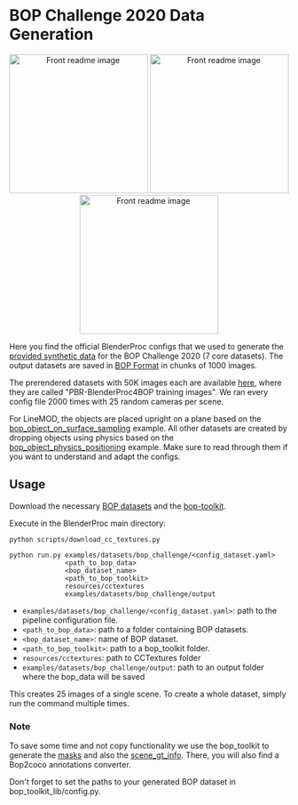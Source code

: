 # BOP Challenge 2020 Data Generation

<p align="center">
<img src="https://bop.felk.cvut.cz/static/img/bop20_pbr/bop20_pbr_tless_01.jpg" alt="Front readme image" width=250>
<img src="https://bop.felk.cvut.cz/static/img/bop20_pbr/bop20_pbr_ycbv_01.jpg" alt="Front readme image" width=250>
<img src="https://bop.felk.cvut.cz/static/img/bop20_pbr/bop20_pbr_ycbv_03.jpg" alt="Front readme image" width=250>
</p>

Here you find the official BlenderProc configs that we used to generate the [provided synthetic data](https://bop.felk.cvut.cz/datasets/) for the BOP Challenge 2020 (7 core datasets). The output datasets are saved in [BOP Format](https://github.com/thodan/bop_toolkit/blob/master/docs/bop_datasets_format.md) in chunks of 1000 images. 

The prerendered datasets with 50K images each are available [here](https://bop.felk.cvut.cz/datasets/), where they are called "PBR-BlenderProc4BOP training images". We ran every config file 2000 times with 25 random cameras per scene. 

For LineMOD, the objects are placed upright on a plane based on the [bop_object_on_surface_sampling](../bop_object_on_surface_sampling/README.md) example. All other datasets are created by dropping objects using physics based on the [bop_object_physics_positioning](../bop_object_physics_positioning/README.md) example. Make sure to read through them if you want to understand and adapt the configs. 

## Usage

Download the necessary [BOP datasets](https://bop.felk.cvut.cz/datasets/) and the [bop-toolkit](https://github.com/thodan/bop_toolkit). 

Execute in the BlenderProc main directory:

```
python scripts/download_cc_textures.py 
```

```
python run.py examples/datasets/bop_challenge/<config_dataset.yaml> 
              <path_to_bop_data> 
              <bop_dataset_name> 
              <path_to_bop_toolkit> 
              resources/cctextures 
              examples/datasets/bop_challenge/output
``` 

* `examples/datasets/bop_challenge/<config_dataset.yaml>`: path to the pipeline configuration file.
* `<path_to_bop_data>`: path to a folder containing BOP datasets.
* `<bop_dataset_name>`: name of BOP dataset.
* `<path_to_bop_toolkit>`: path to a bop_toolkit folder.
* `resources/cctextures`: path to CCTextures folder
* `examples/datasets/bop_challenge/output`: path to an output folder where the bop_data will be saved

This creates 25 images of a single scene. To create a whole dataset, simply run the command multiple times.

### Note

To save some time and not copy functionality we use the bop_toolkit to generate the [masks](
https://github.com/thodan/bop_toolkit/blob/master/scripts/calc_gt_masks.py) and also the [scene_gt_info](https://github.com/thodan/bop_toolkit/blob/master/scripts/calc_gt_info.py). There, you will also find a Bop2coco annotations converter.

Don't forget to set the paths to your generated BOP dataset in bop_toolkit_lib/config.py.
